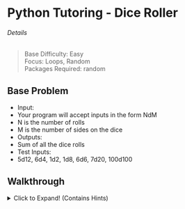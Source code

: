 # Python Tutoring - Dice Roller

###### Details

> Base Difficulty: Easy </br>
> Focus: Loops, Random </br>
> Packages Required: random </br>

Base Problem
------
- Input:
 - Your program will accept inputs in the form NdM
 - N is the number of rolls
 - M is the number of sides on the dice
- Outputs:
 - Sum of all the dice rolls
- Test Inputs:
 - 5d12, 6d4, 1d2, 1d8, 6d6, 7d20, 100d100

Walkthrough
------
<Details>
  <summary>Click to Expand! (Contains Hints)</summary> </br>

  ##### 1. Get user input using the input() function
    - It takes a string as inputs (usually a prompt for the user to type something in)
    - <details><summary>Example:</summary>

      ```python
      user_in = input("Please input a roll in the form NdM:\t")
      ```
    </details>

  ***

  ##### 2. Make a variable to keep track of the sum of our rolls
    - An integer
    - <details><summary>Example:</summary>

      ```python
      roll_sum = 0
      ```
    </details>

  ***

  ##### 3. Split our string into a list of just the two numbers
    - This will take a string like "6d4" and return a list like ["6", "4"].
    - It uses the "d" we typed in for 6d4 as the delimeter, which is something that is used to divide the text
    - <details><summary>Example:</summary>

      ```python
      str_n = user_in.split("d")
      ```
    </details>

  ***

  ##### 4. Turning our list of strings into a list of integers
    - Run through all numbers (currently strings) in the list and convert them to integers
    - <details><summary>Example:</summary>

      ```python
      nums = [int(n) for n in str_n]
      ```
    </details>

  ***

  ##### 5. Make a for loop repeating N times, used to re-roll our dice
    - N being the first number in NdM
    - N is also stored in nums[0]
    - <details><summary>Example:</summary>

      ```python
      for i in range(nums[0]):
      ```
    </details>

  ***

  ##### 6. "Roll" a random number from 1 to M and add it to the sum of the rolls
    - Usage of randint(a, b): "Return a random integer N such that a <= N <= b"
    - <details><summary>Example:</summary>

      ```python
      roll_sum += randint(1, nums[1])
      ```
    </details>

  ***

  ##### 7. Finally, print out the sum of the rolls
    - <details><summary>Example:</summary>

      ```python
      print('The sum of your rolls is %s!\n' % roll_sum)
      ```
    </details>


</details>

<!-- Extended Problem
------ -->
